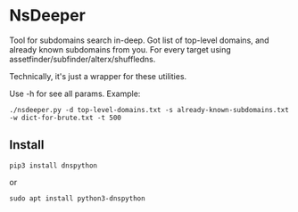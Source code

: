 # NsDeeper

Tool for subdomains search in-deep. Got list of top-level domains, and already known 
subdomains from you. For every target using assetfinder/subfinder/alterx/shuffledns.

Technically, it's just a wrapper for these utilities.

Use -h for see all params. Example:
```
./nsdeeper.py -d top-level-domains.txt -s already-known-subdomains.txt -w dict-for-brute.txt -t 500 
```

## Install
```
pip3 install dnspython
```
or
```
sudo apt install python3-dnspython
```

